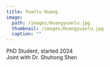 ```yaml
---
title: Yuanlu Huang
image: 
  path: /images/Huangyuanlu.jpg
  thumbnail: /images/Huangyuanlu.jpg
  caption: ""
---
```

PhD Student, started 2024  
Joint with Dr. Shuhong Shen   